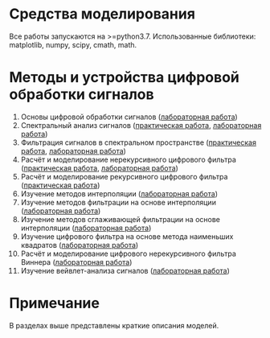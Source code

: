 # Средства моделирования 

Все работы запускаются на >=python3.7. Использованные библиотеки: matplotlib, numpy, scipy, cmath, math.

# Методы и устройства цифровой обработки сигналов

1. Основы цифровой обработки сигналов ([лабораторная работа](<1sem/labi/lab1>))
2. Спектральный анализ сигналов ([практическая работа](<1sem/practika/prac2>), [лабораторная работа](<1sem/labi/lab2>))
3. Фильтрация сигналов в спектральном пространстве ([практическая работа](<1sem/practika/prac3>), [лабораторная работа](<1sem/labi/lab3>))
4. Расчёт и моделирование нерекурсивного цифрового фильтра ([практическая работа](<1sem/practika/prac4>), [лабораторная работа](<1sem/labi/lab4>))
5. Расчёт и моделирование рекурсивного цифрового фильтра ([практическая работа](<1sem/practika/prac5>))
6. Изучение методов интерполяции ([лабораторная работа](<2sem/lab1>))
7. Изучение методов фильтрации на основе интерполяции ([лабораторная работа](<2sem/lab2>))
8. Изучение методов сглаживающей фильтрации на основе интерполяции ([лабораторная работа](<2sem/lab3>))
9. Изучение цифрового фильтра на основе метода наименьших квадратов ([лабораторная работа](<2sem/lab4>))
10. Расчёт и моделирование цифрового нерекурсивного фильтра Виннера ([лабораторная работа](<2sem/lab5>))
11. Изучение вейвлет-анализа сигналов ([лабораторная работа](<2sem/lab6>))

# Примечание

В разделах выше представлены краткие описания моделей.
